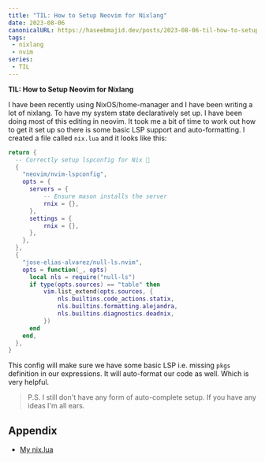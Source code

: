 ```yaml
---
title: "TIL: How to Setup Neovim for Nixlang"
date: 2023-08-06
canonicalURL: https://haseebmajid.dev/posts/2023-08-06-til-how-to-setup-neovim-for-nixlang
tags:
 - nixlang
 - nvim
series:
 - TIL
---
```


**TIL: How to Setup Neovim for Nixlang**

I have been recently using NixOS/home-manager and I have been writing a lot of nixlang. To have my system state
declaratively set up. I have been doing most of this editing in neovim. It took me a bit of time to work out how to get
it set up so there is some basic LSP support and auto-formatting. I created a file called `nix.lua` and it looks like this:

```lua
return {
  -- Correctly setup lspconfig for Nix 🚀
  {
    "neovim/nvim-lspconfig",
    opts = {
      servers = {
          -- Ensure mason installs the server
          rnix = {},
      },
      settings = {
          rnix = {},
      },
    },
  },
  {
    "jose-elias-alvarez/null-ls.nvim",
    opts = function(_, opts)
      local nls = require("null-ls")
      if type(opts.sources) == "table" then
          vim.list_extend(opts.sources, {
              nls.builtins.code_actions.statix,
              nls.builtins.formatting.alejandra,
              nls.builtins.diagnostics.deadnix,
          })
      end
    end,
  },
}
```

This config will make sure we have some basic LSP i.e. missing `pkgs` definition in our expressions. It will 
auto-format our code as well. Which is very helpful.


> P.S. I still don't have any form of auto-complete setup. If you have any ideas I'm all ears.

## Appendix

- [My nix.lua](https://gitlab.com/hmajid2301/dotfiles/-/blob/618ea7283587c19b76e860a7a7fd20c0c1ba53e2/home-manager/editors/nvim/config/lua/plugins/nix.lua)

